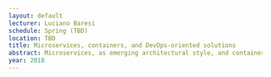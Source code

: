 ```yaml
---
layout: default 
lecturer: Luciano Baresi
schedule: Spring (TBD)
location: TBD
title: Microservices, containers, and DevOps-oriented solutions
abstract: Microservices, as emerging architectural style, and containers, as deployment means, are changing the way we develop, maintain and operate software systems. The increasing need for flexibility, reliability, and scalability is pushing for the creation of software systems as compositions of autonomous entities, which can then be evolved, maintained, and deployed independently.  While the microservices architectural style provides the basic concepts for conceiving this kind of systems, containers "evolve" the idea of virtual machine and become suitable and easy means to deploy and manage microservices easily and independently. The course will start introducing service-oriented computing to contextualize and the idea of microservice. It will then discuss the key characteristics of this (new) architectural style and it will survey the main technologies that support it. After focusing on microservices, the course will move to presenting containers, which are seen as the "standard" means to deploy and manage microservices. It will touch available technologies and it will also discuss the different options for automating the whole deployment and management process, leading to DevOps-oriented solutions. The last part of the course will be devoted to presenting some open issues and opportunities for future research in the area. 
year: 2018
---
```

